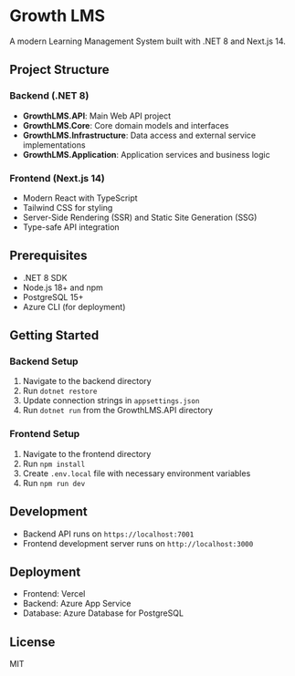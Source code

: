 # Growth LMS

A modern Learning Management System built with .NET 8 and Next.js 14.

## Project Structure

### Backend (.NET 8)
- **GrowthLMS.API**: Main Web API project
- **GrowthLMS.Core**: Core domain models and interfaces
- **GrowthLMS.Infrastructure**: Data access and external service implementations
- **GrowthLMS.Application**: Application services and business logic

### Frontend (Next.js 14)
- Modern React with TypeScript
- Tailwind CSS for styling
- Server-Side Rendering (SSR) and Static Site Generation (SSG)
- Type-safe API integration

## Prerequisites
- .NET 8 SDK
- Node.js 18+ and npm
- PostgreSQL 15+
- Azure CLI (for deployment)

## Getting Started

### Backend Setup
1. Navigate to the backend directory
2. Run `dotnet restore`
3. Update connection strings in `appsettings.json`
4. Run `dotnet run` from the GrowthLMS.API directory

### Frontend Setup
1. Navigate to the frontend directory
2. Run `npm install`
3. Create `.env.local` file with necessary environment variables
4. Run `npm run dev`

## Development
- Backend API runs on `https://localhost:7001`
- Frontend development server runs on `http://localhost:3000`

## Deployment
- Frontend: Vercel
- Backend: Azure App Service
- Database: Azure Database for PostgreSQL

## License
MIT 